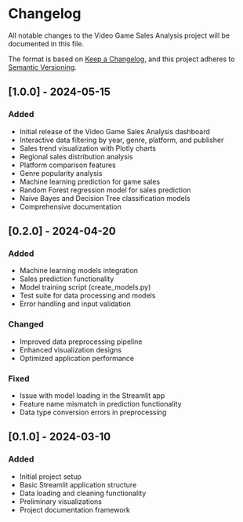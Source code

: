 # Changelog

All notable changes to the Video Game Sales Analysis project will be documented in this file.

The format is based on [Keep a Changelog](https://keepachangelog.com/en/1.0.0/),
and this project adheres to [Semantic Versioning](https://semver.org/spec/v2.0.0.html).

## [1.0.0] - 2024-05-15

### Added
- Initial release of the Video Game Sales Analysis dashboard
- Interactive data filtering by year, genre, platform, and publisher
- Sales trend visualization with Plotly charts
- Regional sales distribution analysis
- Platform comparison features
- Genre popularity analysis
- Machine learning prediction for game sales
- Random Forest regression model for sales prediction
- Naive Bayes and Decision Tree classification models
- Comprehensive documentation

## [0.2.0] - 2024-04-20

### Added
- Machine learning models integration
- Sales prediction functionality
- Model training script (create_models.py)
- Test suite for data processing and models
- Error handling and input validation

### Changed
- Improved data preprocessing pipeline
- Enhanced visualization designs
- Optimized application performance

### Fixed
- Issue with model loading in the Streamlit app
- Feature name mismatch in prediction functionality
- Data type conversion errors in preprocessing

## [0.1.0] - 2024-03-10

### Added
- Initial project setup
- Basic Streamlit application structure
- Data loading and cleaning functionality
- Preliminary visualizations
- Project documentation framework 